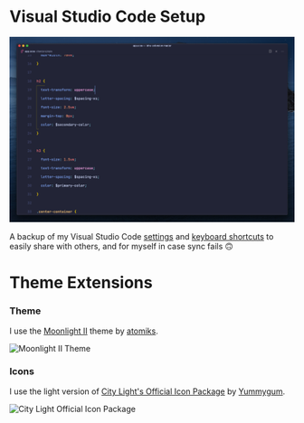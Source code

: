# Visual Studio Code Setup
![Settings Preview](./preview.png)

A backup of my Visual Studio Code [settings](./settings.json) and [keyboard shortcuts](./keybindings.json) to easily share with others, and for myself in case sync fails 🙃

# Theme Extensions
### Theme
I use the [Moonlight II](https://github.com/atomiks/moonlight-vscode-theme) theme by [atomiks](https://github.com/atomiks).

![Moonlight II Theme](https://github.com/atomiks/moonlight-vscode-theme/raw/master/preview.png)

### Icons
I use the light version of [City Light's Official Icon Package](https://github.com/Yummygum/city-lights-icons-vsc) by [Yummygum](https://github.com/Yummygum).

![City Light Official Icon Package](https://raw.githubusercontent.com/yummygum/city-lights-icons-vsc/master/city-lights-icon-preview.gif)
